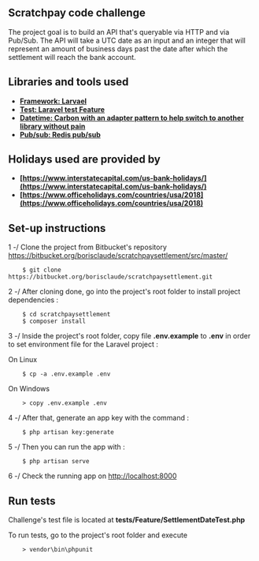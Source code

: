 


## Scratchpay code challenge

The project goal is to build an API that's queryable via HTTP and via Pub/Sub. The API will take a UTC date as an input and an integer that will represent an amount of business days past the date after which the settlement will reach the bank account.


## Libraries and tools used
- **[Framework: Larvael]()**
- **[Test: Laravel test Feature]()**
- **[Datetime: Carbon with an adapter pattern to help switch to another library without pain]()**
- **[Pub/sub: Redis pub/sub]()**


## Holidays used are provided by
- **[https://www.interstatecapital.com/us-bank-holidays/](https://www.interstatecapital.com/us-bank-holidays/)**
- **[https://www.officeholidays.com/countries/usa/2018](https://www.officeholidays.com/countries/usa/2018)**


## Set-up instructions
1 -/ Clone the project from Bitbucket's repository https://bitbucket.org/borisclaude/scratchpaysettlement/src/master/
 
```
    $ git clone https://bitbucket.org/borisclaude/scratchpaysettlement.git
```

2 -/ After cloning done, go into the project's root folder to install project dependencies :

```
    $ cd scratchpaysettlement
    $ composer install
```

3 -/ Inside the project's root folder, copy file **.env.example** to **.env** in order to set environment file for the Laravel project :

On Linux

```
    $ cp -a .env.example .env
```

On Windows

```
    > copy .env.example .env
```

4 -/ After that, generate an app key with the command :

```
    $ php artisan key:generate
```

5 -/ Then you can run the app with :

```
    $ php artisan serve
```

6 -/ Check the running app on [http://localhost:8000](http://localhost:8000)


## Run tests

Challenge's test file is located at **tests/Feature/SettlementDateTest.php**

To run tests, go to the project's root folder and execute

```
    > vendor\bin\phpunit
```